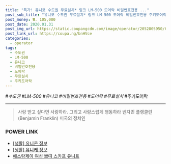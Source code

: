 ```yaml
--- 
title: "특가! 유니코 수도권 무료설치* 링크 LM-500 도어락 비밀번호전용 ..." 
post_sub_title: "유니코 수도권 무료설치* 링크 LM-500 도어락 비밀번호전용 주키도어락, 1개" 
post_money: ₩. 105,000 
post_date: 2020.01.31 
post_img_url: https://static.coupangcdn.com/image/operator/2052805950/6f2bb741-56ca-fdde-6b95-632311edb17c.jpg 
post_link_url: https://coupa.ng/bnHVce 
categories: 
  - operator 
tags: 
  - 수도권 
  - LM-500 
  - 유니코 
  - 비밀번호전용 
  - 도어락 
  - 무료설치 
  - 주키도어락 
--- 
```

  #*수도권 #LM-500 #유니코 #비밀번호전용 #도어락 #무료설치* #주키도어락 
<hr> 

> 사랑 받고 싶다면 사랑하라. 그리고 사랑스럽게 행동하라 벤자민 플랭클린 (Benjamin Franklin) 미국의 정치인 


### POWER LINK

* <a href="https://blog.naver.com/santokki14/221766382767" target="_blank"> [생활] 유니콘 정보 </a>
* <a href="https://blog.naver.com/santokki14/221765708674" target="_blank"> [생활] 유니케 정보 </a>
* <a href="https://blog.naver.com/santokki14/221784430190" target="_blank">에스랑제이 여성 쁘띠 스카프 유니트</a>
